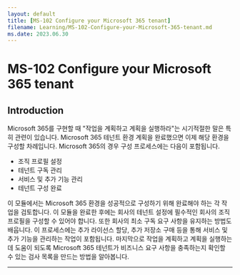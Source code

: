 ```yaml
---
layout: default
title: [MS-102 Configure your Microsoft 365 tenant]
filename: Learning/MS-102-Configure-your-Microsoft-365-tenant.md
ms.date: 2023.06.30
---
```


# MS-102 Configure your Microsoft 365 tenant

## Introduction

Microsoft 365를 구현할 때 "작업을 계획하고 계획을 실행하라"는 시기적절한 말은 특히 관련이 있습니다. Microsoft 365 테넌트 환경 계획을 완료했으면 이제 해당 환경을 구성할 차례입니다. Microsoft 365의 경우 구성 프로세스에는 다음이 포함됩니다.

- 조직 프로필 설정
- 테넌트 구독 관리
- 서비스 및 추가 기능 관리
- 테넌트 구성 완료

이 모듈에서는 Microsoft 365 환경을 성공적으로 구성하기 위해 완료해야 하는 각 작업을 검토합니다. 이 모듈을 완료한 후에는 회사의 테넌트 설정에 필수적인 회사의 조직 프로필을 구성할 수 있어야 합니다. 또한 회사의 최소 구독 요구 사항을 유지하는 방법도 배웁니다. 이 프로세스에는 추가 라이선스 할당, 추가 저장소 구매 등을 통해 서비스 및 추가 기능을 관리하는 작업이 포함됩니다. 마지막으로 작업을 계획하고 계획을 실행하는 데 도움이 되도록 Microsoft 365 테넌트가 비즈니스 요구 사항을 충족하는지 확인할 수 있는 검사 목록을 만드는 방법을 알아봅니다.

---

